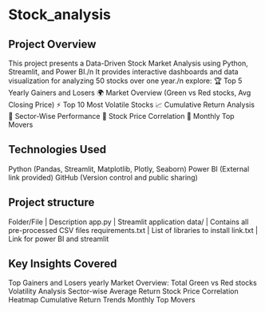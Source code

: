 # Stock_analysis
## Project Overview
This project presents a Data-Driven Stock Market Analysis using Python, Streamlit, and Power BI./n
It provides interactive dashboards and data visualization for analyzing 50 stocks over one year./n
explore:
🏆 Top 5 Yearly Gainers and Losers
🌍 Market Overview (Green vs Red stocks, Avg Closing Price)
⚡ Top 10 Most Volatile Stocks
📈 Cumulative Return Analysis
🏢 Sector-Wise Performance
🧠 Stock Price Correlation
📅 Monthly Top Movers

## Technologies Used
Python (Pandas, Streamlit, Matplotlib, Plotly, Seaborn)
Power BI (External link provided)
GitHub (Version control and public sharing)

## Project structure
Folder/File         | Description
app.py              | Streamlit application
data/               | Contains all pre-processed CSV files
requirements.txt    | List of libraries to install
link.txt            | Link for power BI and streamlit 

## Key Insights Covered
Top Gainers and Losers yearly
Market Overview: Total Green vs Red stocks
Volatility Analysis
Sector-wise Average Return
Stock Price Correlation Heatmap
Cumulative Return Trends
Monthly Top Movers
